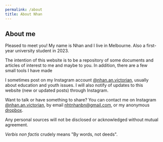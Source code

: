 ```yaml
---
permalink: /about
title: About Nhan
---
```


## About me

Pleased to meet you!
My name is Nhan and I live in Melbourne.
Also a first-year university student in 2023.

The intention of this website is to be a repository of some documents and articles of interest to me and maybe to you. In addition, there are a few small tools I have made

I sometimes post on my Instagram account [@nhan.an.victorian](https://instagram.com/nhan.an.victorian),
usually about education and youth issues. I will also notify of updates to this website (new or updated posts) through Instagram.

Want to talk or have something to share?
You can contact me on Instagram [@nhan.an.victorian](https://instagram.com/nhan.an.victorian),
by email [nhtnhanbn@gmail.com](mailto:nhtnhanbn@gmail.com), or my anonymous [dropbox](/dropbox).

Any personal sources will not be disclosed or acknowledged without mutual agreement.

*Verbis non factis* crudely means "By words, not deeds".
